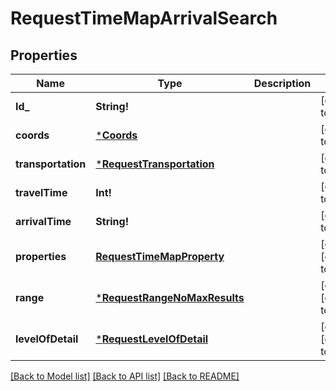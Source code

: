 # RequestTimeMapArrivalSearch

## Properties
Name | Type | Description | Notes
------------ | ------------- | ------------- | -------------
**Id_** | **String!** |  | [default to null]
**coords** | [***Coords**](Coords.md) |  | [default to null]
**transportation** | [***RequestTransportation**](RequestTransportation.md) |  | [default to null]
**travelTime** | **Int!** |  | [default to null]
**arrivalTime** | **String!** |  | [default to null]
**properties** | [**RequestTimeMapProperty**](RequestTimeMapProperty.md) |  | [optional] [default to null]
**range** | [***RequestRangeNoMaxResults**](RequestRangeNoMaxResults.md) |  | [optional] [default to null]
**levelOfDetail** | [***RequestLevelOfDetail**](RequestLevelOfDetail.md) |  | [optional] [default to null]

[[Back to Model list]](../README.md#documentation-for-models) [[Back to API list]](../README.md#documentation-for-api-endpoints) [[Back to README]](../README.md)


